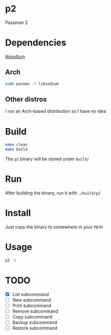 # p2
Passman 2

# Dependencies
[libsodium](https://libsodium.org/)

## Arch
```sh
sudo pacman -S libsodium
```

## Other distros
I run an Arch-based distribution so I have no idea

# Build
```sh
make clean
make build
```
The `p2` binary will be stored under `build/`

# Run
After building the binary, run it with `./build/p2`

# Install
Just copy the binary to somewhere in your `PATH`

# Usage
```sh
p2 -h
```

# TODO
- [x] List subcommand
- [ ] New subcommand
- [ ] Print subcommand
- [ ] Remove subcommand
- [ ] Copy subcommand
- [ ] Backup subcommand
- [ ] Restore subcommand